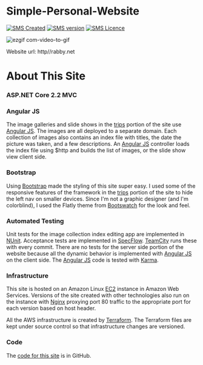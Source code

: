 Simple-Personal-Website
========================
[![SMS Created](https://img.shields.io/badge/Created-March%202019-blue.svg)](#)
[![SMS version](https://img.shields.io/badge/Personal%20Website-orange.svg)](#)
[![SMS Licence](https://img.shields.io/badge/Language-CSharp-green.svg)](#)

![ezgif com-video-to-gif](https://user-images.githubusercontent.com/37344605/57102470-623f5700-6d45-11e9-8576-5e45069aad87.gif)

Website url: http//rabby.net

<h1>About This Site</h1>
<h3>
    ASP.NET Core 2.2 MVC
</h3>
<h3>
    Angular JS
</h3>
<p>
    The image galleries and  slide shows in the <a href="@Url.Action("index", "trips")">trips</a> portion
    of the site use <a href="http://www.angularjs.org/" target="_blank">Angular JS</a>. The images are
    all deployed to a separate domain. Each collection of images also contains an index file with titles,
    the date the picture was taken, and a few descriptions. An <a href="http://www.angularjs.org/" target="_blank">Angular JS</a>
    controller loads the index file using $http and builds the list of images, or the slide show view client side.
</p>
<h3>
    Bootstrap
</h3>
<p>
    Using <a href="http://getbootstrap.com" target="_blank">Bootstrap</a> made the styling of this site super easy.
    I used some of the responsive features of the framework in the <a href="@Url.Action("index", "trips")">trips</a> portion
    of the site to hide the left nav on smaller devices. Since I'm not a graphic designer (and I'm colorblind), I used
    the Flatly theme from <a href="http://bootswatch.com" target="_blank">Bootswatch</a> for the look and feel.
</p>
<h3>
    Automated Testing
</h3>
<p>
    Unit tests for the image collection index editing app are implemented in <a href="http://www.nunit.org/" target="_blank">NUnit</a>.
    Acceptance tests are implemented in <a href="http://www.specflow.org/" target="_blank">SpecFlow</a>.
    <a href="http://www.jetbrains.com/teamcity/" target="_blank">TeamCity</a> runs these with every commit. There are no
    tests for the server side portion of the website because all the dynamic behavior is implemented with
    <a href="http://www.angularjs.org/" target="_blank">Angular JS</a> on the client side. The <a href="http://www.angularjs.org/" target="_blank">Angular JS</a>
    code is tested with <a href="http://karma-runner.github.io" target="_blank">Karma</a>.
</p>
<h3>
    Infrastructure
</h3>
<p>
    This site is hosted on an Amazon Linux <a href="http://aws.amazon.com/ec2/" target="_blank">EC2</a> instance in Amazon Web Services.
    Versions of the site created with other technologies also run on the instance with <a href="http://nginx.org/" target="_blank">Nginx</a>
    proxying port 80 traffic to the appropriate port for each version based on host header.
</p>
<p>
    All the AWS infrastructure is created by <a href="https://www.terraform.io/" target="_blank">Terraform</a>. The Terraform files are
    kept under source control so that infrastructure changes are versioned.
</p>
<h3>
    Code
</h3>
<p>
    The <a href="https://github.com/ekyoung/personal-site-dotnet" target="_blank">code for this site</a> is in GitHub.
</p>
